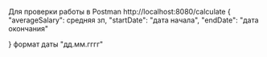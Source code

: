 Для проверки работы в Postman http://localhost:8080/calculate
{
    "averageSalary": средняя зп, 
    "startDate": "дата начала",
    "endDate": "дата окончания"

}
формат даты "дд.мм.гггг"

